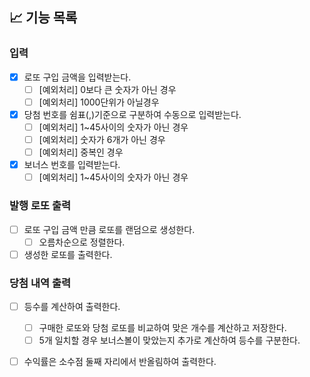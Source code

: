 ## 📈 기능 목록

### 입력

- [x] 로또 구입 금액을 입력받는다.
    - [ ] [예외처리] 0보다 큰 숫자가 아닌 경우
    - [ ] [예외처리] 1000단위가 아닐경우

- [x] 당첨 번호를 쉼표(,)기준으로 구분하여 수동으로 입력받는다.
    - [ ] [예외처리] 1~45사이의 숫자가 아닌 경우
    - [ ] [예외처리] 숫자가 6개가 아닌 경우
    - [ ] [예외처리] 중복인 경우

- [x] 보너스 번호를 입력받는다.
    - [ ] [예외처리] 1~45사이의 숫자가 아닌 경우

### 발행 로또 출력

- [ ] 로또 구입 금액 만큼 로또를 랜덤으로 생성한다.
    - [ ] 오름차순으로 정렬한다.
- [ ] 생성한 로또를 출력한다.

### 당첨 내역 출력

- [ ] 등수를 계산하여 출력한다.
    - [ ] 구매한 로또와 당첨 로또를 비교하여 맞은 개수를 계산하고 저장한다.
    - [ ] 5개 일치할 경우 보너스볼이 맞았는지 추가로 계산하여 등수를 구분한다.

- [ ] 수익률은 소수점 둘째 자리에서 반올림하여 출력한다.

